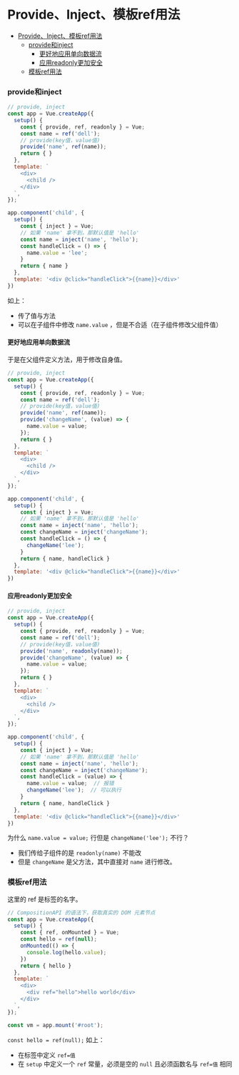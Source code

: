 # Provide、Inject、模板ref用法

<!-- @import "[TOC]" {cmd="toc" depthFrom=1 depthTo=6 orderedList=false} -->

<!-- code_chunk_output -->

- [Provide、Inject、模板ref用法](#provide-inject-模板ref用法)
    - [provide和inject](#provide和inject)
      - [更好地应用单向数据流](#更好地应用单向数据流)
      - [应用readonly更加安全](#应用readonly更加安全)
    - [模板ref用法](#模板ref用法)

<!-- /code_chunk_output -->

### provide和inject
```js
// provide, inject
const app = Vue.createApp({
  setup() {
    const { provide, ref, readonly } = Vue;
    const name = ref('dell');
    // provide(key值，value值)
    provide('name', ref(name));
    return { }
  },
  template: `
    <div>
      <child />
    </div>
  `,
});

app.component('child', {
  setup() {
    const { inject } = Vue;
    // 如果 'name' 拿不到，那默认值是 'hello'
    const name = inject('name', 'hello');
    const handleClick = () => {
      name.value = 'lee';
    }
    return { name }
  },
  template: '<div @click="handleClick">{{name}}</div>'
})
```

如上：
- 传了值与方法
- 可以在子组件中修改 `name.value` ，但是不合适（在子组件修改父组件值）

#### 更好地应用单向数据流
于是在父组件定义方法，用于修改自身值。

```js
// provide, inject
const app = Vue.createApp({
  setup() {
    const { provide, ref, readonly } = Vue;
    const name = ref('dell');
    // provide(key值，value值)
    provide('name', ref(name));
    provide('changeName', (value) => {
      name.value = value;
    });
    return { }
  },
  template: `
    <div>
      <child />
    </div>
  `,
});

app.component('child', {
  setup() {
    const { inject } = Vue;
    // 如果 'name' 拿不到，那默认值是 'hello'
    const name = inject('name', 'hello');
    const changeName = inject('changeName');
    const handleClick = () => {
      changeName('lee');
    }
    return { name, handleClick }
  },
  template: '<div @click="handleClick">{{name}}</div>'
})
```

#### 应用readonly更加安全

```js
// provide, inject
const app = Vue.createApp({
  setup() {
    const { provide, ref, readonly } = Vue;
    const name = ref('dell');
    // provide(key值，value值)
    provide('name', readonly(name));
    provide('changeName', (value) => {
      name.value = value;
    });
    return { }
  },
  template: `
    <div>
      <child />
    </div>
  `,
});

app.component('child', {
  setup() {
    const { inject } = Vue;
    // 如果 'name' 拿不到，那默认值是 'hello'
    const name = inject('name', 'hello');
    const changeName = inject('changeName');
    const handleClick = (value) => {
      name.value = value;  // 报错
      changeName('lee');  // 可以执行
    }
    return { name, handleClick }
  },
  template: '<div @click="handleClick">{{name}}</div>'
})
```

为什么 `name.value = value;` 行但是 `changeName('lee');` 不行？
- 我们传给子组件的是 `readonly(name)` 不能改
- 但是 `changeName` 是父方法，其中直接对 `name` 进行修改。

### 模板ref用法
这里的 ref 是标签的名字。

```js
// CompositionAPI 的语法下，获取真实的 DOM 元素节点
const app = Vue.createApp({
  setup() {
    const { ref, onMounted } = Vue;
    const hello = ref(null);
    onMounted(() => {
      console.log(hello.value);
    })
    return { hello }
  },
  template: `
    <div>
      <div ref="hello">hello world</div>
    </div>
  `,
});

const vm = app.mount('#root');
```

`const hello = ref(null);` 如上：
- 在标签中定义 `ref=值`
- 在 `setup` 中定义一个 `ref` 常量，必须是空的 `null` 且必须函数名与 `ref=值` 相同
